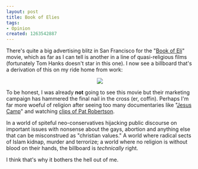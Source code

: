 ```yaml
--- 
layout: post
title: Book of Elies
tags: 
- Opinion
created: 1263542887
---
```

There's quite a big advertising blitz in San Francisco for the "<a id="aptureLink_VJomkqnnZ6" href="http://www.youtube.com/watch?v=JKfZrbS79To">Book of Eli</a>" movie, which as far as I can tell is another in a line of quasi-religious films (fortunately Tom Hanks doesn't star in this one). I now see a billboard that's a derivation of this on my ride home from work:
<center><img src="http://agentdero.cachefly.net/unethicalblogger.com/images/religionispower.jpg"/></center>

To be honest, I was already **not** going to see this movie but their marketing campaign has hammered the final nail in the cross (er, coffin). Perhaps I'm far more woeful of religion after seeing too many documentaries like "<a id="aptureLink_o7Ky6vz4EV" href="http://www.youtube.com/watch?v=ylLFoD5ZGDk">Jesus Camp</a>" and watching <a id="aptureLink_h1tSlNsqA2" href="http://www.youtube.com/watch?v=S5nraknWoes">clips of Pat Robertson</a>.

In a world of spiteful neo-conservatives hijacking public discourse on important issues with nonsense about the gays, abortion and anything else that can be misconstrued as "christian values." A world where radical sects of Islam kidnap, murder and terrorize; a world where no religion is without blood on their hands, the billboard is *technically* right. 

I think that's why it bothers the hell out of me.
